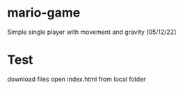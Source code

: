 # mario-game
Simple single player with movement and gravity [05/12/22]

# Test
download files
open index.html from local folder
